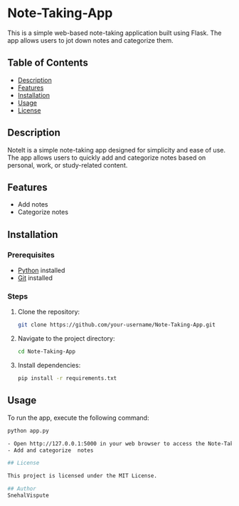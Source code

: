 # Note-Taking-App
This is a simple web-based note-taking application built using Flask. The app allows users to jot down notes and categorize them.

## Table of Contents

- [Description](#description)
- [Features](#features)
- [Installation](#installation)
- [Usage](#usage)
- [License](#license)

## Description

NoteIt is a simple note-taking app designed for simplicity and ease of use. The app allows users to quickly add and categorize notes based on personal, work, or study-related content.

## Features

- Add notes
- Categorize notes

## Installation

### Prerequisites

- [Python](https://www.python.org/) installed
- [Git](https://git-scm.com/) installed

### Steps

1. Clone the repository:

    ```bash
    git clone https://github.com/your-username/Note-Taking-App.git
    ```

2. Navigate to the project directory:

    ```bash
    cd Note-Taking-App
    ```

3. Install dependencies:

    ```bash
    pip install -r requirements.txt
    ```

## Usage

To run the app, execute the following command:

```bash
python app.py

- Open http://127.0.0.1:5000 in your web browser to access the Note-Taking-App.
- Add and categorize  notes

## License

This project is licensed under the MIT License.

## Author
SnehalVispute



